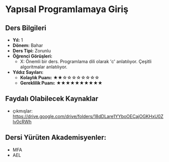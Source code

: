 # Yapısal Programlamaya Giriş

## Ders Bilgileri

- **Yıl:** 1
- **Dönem:** Bahar
- **Ders Tipi:** Zorunlu
- **Öğrenci Görüşleri:**
  - X: Önemli bir ders. Programlama dili olarak 'c' anlatılıyor. Çeşitli algoritmalar anlatılıyor.
- **Yıldız Sayıları:**
  - **Kolaylık Puanı:** ★★☆☆☆☆☆☆☆☆
  - **Gereklilik Puanı:** ★★★★★★★★★★


## Faydalı Olabilecek Kaynaklar

- çıkmışlar: https://drive.google.com/drive/folders/18dDLare1YYboOECajOGKHxU0Zlv0cRWh

## Dersi Yürüten Akademisyenler:
- MFA
- AEL

